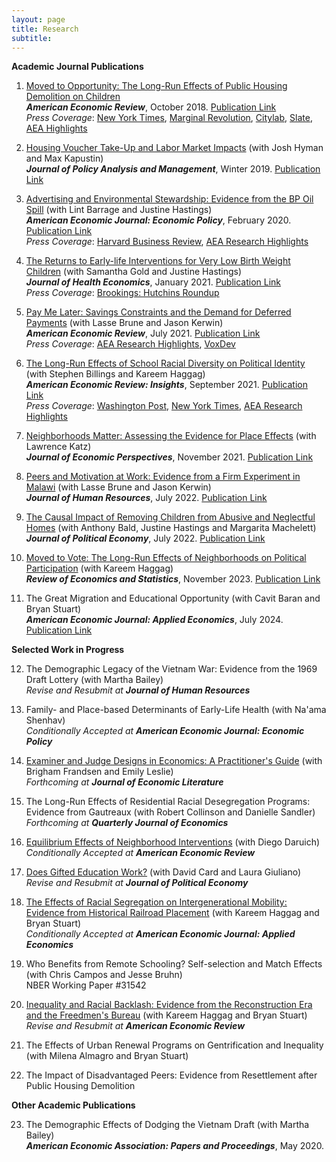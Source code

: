 ```yaml
---
layout: page
title: Research
subtitle: 
---
```


<!-- ## Research -->
<!-- ---- -->

**Academic Journal Publications**

1. [Moved to Opportunity: The Long-Run Effects of Public Housing Demolition on Children](http://www.ericchyn.com/files/Chyn_2018_AER_Moved_to_Opportunity.pdf)  
   ***American Economic Review***, October 2018. [Publication Link](https://www.aeaweb.org/articles?id=10.1257/aer.20161352)  
   _Press Coverage_: [New York Times](http://www.nytimes.com/2016/03/27/upshot/growing-up-in-a-bad-neighborhood-does-more-harm-than-we-thought.html), [Marginal Revolution](http://marginalrevolution.com/marginalrevolution/2016/03/americas-poor-move-around-enough.html), [Citylab](http://www.citylab.com/housing/2016/03/what-demolitions-of-chicagos-projects-in-1990-reveal-about-housing-vouchers/475809/), [Slate](http://www.slate.com/blogs/xx_factor/2016/04/08/getting_poor_kids_out_of_poor_neighborhoods_helps_even_more_than_we_thought.html), [AEA Highlights](https://www.aeaweb.org/research/public-housing-demolition-forced-relocation-impact-employment-earnings)

2. [Housing Voucher Take-Up and Labor Market Impacts](http://www.ericchyn.com/files/CHK_2018_JPAM_Housing_Voucher_Take-Up_and_Labor_Market_Impacts.pdf) (with Josh Hyman and Max Kapustin)  
   ***Journal of Policy Analysis and Management***, Winter 2019. [Publication Link](https://onlinelibrary.wiley.com/doi/10.1002/pam.22104)

3. [Advertising and Environmental Stewardship: Evidence from the BP Oil Spill](http://www.ericchyn.com/files/BCH_2020_AEJ_Advertising_and_Environmental_Stewardship.pdf) (with Lint Barrage and Justine Hastings)  
   ***American Economic Journal: Economic Policy***, February 2020. [Publication Link](https://www.aeaweb.org/articles?id=10.1257/pol.20160555)  
   _Press Coverage_: [Harvard Business Review](https://hbr.org/2014/02/study-green-advertising-helped-bp-recover-from-the-deepwater-horizon-spill), [AEA Research Highlights](https://www.aeaweb.org/research/bp-oil-spill-advertising)

4. [The Returns to Early-life Interventions for Very Low Birth Weight Children](http://www.ericchyn.com/files/CGH_2021_JHE_The_Returns_to_Early-life_Interventions.pdf) (with Samantha Gold and Justine Hastings)  
   ***Journal of Health Economics***, January 2021. [Publication Link](https://www.sciencedirect.com/science/article/pii/S0167629620310468)  
   _Press Coverage_: [Brookings: Hutchins Roundup](https://www.brookings.edu/blog/up-front/2019/04/18/hutchins-roundup-early-childhood-health-investments-knowledge-diffusion-and-more/)

5. [Pay Me Later: Savings Constraints and the Demand for Deferred Payments](https://www.ericchyn.com/files/BCK_2021_AER_Pay_Me_Later_Savings_Constraints.pdf) (with Lasse Brune and Jason Kerwin)  
   ***American Economic Review***, July 2021. [Publication Link](https://www.aeaweb.org/articles?id=10.1257/aer.20191657)  
   _Press Coverage_: [AEA Research Highlights](https://www.aeaweb.org/research/deferred-payment-malawi-savings), [VoxDev](https://voxdev.org/topic/finance/overcoming-barriers-savings-through-deferred-wage-payments-evidence-malawi)

6. [The Long-Run Effects of School Racial Diversity on Political Identity](http://www.ericchyn.com/files/BCH_2021_AERI_The_Long-Run_Effects_of_School_Racial_Diversity.pdf) (with Stephen Billings and Kareem Haggag)  
   ***American Economic Review: Insights***, September 2021. [Publication Link](https://www.aeaweb.org/articles?id=10.1257/aeri.20200336)  
   _Press Coverage_: [Washington Post](https://www.washingtonpost.com/business/2020/06/12/white-students-exposed-more-minority-peers-are-less-likely-register-republicans/), [New York Times](https://www.nytimes.com/2021/09/01/opinion/us-multiracial-democracy.html), [AEA Research Highlights](https://www.aeaweb.org/research/school-diversity-political-affiliation)

7. [Neighborhoods Matter: Assessing the Evidence for Place Effects](https://www.nber.org/papers/w28953) (with Lawrence Katz)  
   ***Journal of Economic Perspectives***, November 2021. [Publication Link](https://www.aeaweb.org/articles?id=10.1257/jep.35.4.197)

8. [Peers and Motivation at Work: Evidence from a Firm Experiment in Malawi](http://www.ericchyn.com/files/Brune_Chyn_and_Kerwin_PeerEffects_Latest.pdf) (with Lasse Brune and Jason Kerwin)  
   ***Journal of Human Resources***, July 2022. [Publication Link](http://jhr.uwpress.org/content/57/4/1147.abstract?etoc)


9. [The Causal Impact of Removing Children from Abusive and Neglectful Homes](https://www.ericchyn.com/files/BCHM_2021_Removals.pdf) (with Anthony Bald, Justine Hastings and Margarita Machelett)  
   ***Journal of Political Economy***, July 2022. [Publication Link](https://www.journals.uchicago.edu/doi/10.1086/719856)

10. [Moved to Vote: The Long-Run Effects of Neighborhoods on Political Participation](https://www.nber.org/papers/w26515) (with Kareem Haggag)  
   ***Review of Economics and Statistics***, November 2023. [Publication Link](https://direct.mit.edu/rest/article-abstract/105/6/1596/111514/Moved-to-Vote-The-Long-Run-Effects-of)  

11. The Great Migration and Educational Opportunity (with Cavit Baran and Bryan Stuart)  
   ***American Economic Journal: Applied Economics***, July 2024. [Publication Link](https://www.aeaweb.org/articles?id=10.1257/app.20220079)

**Selected Work in Progress**

12. The Demographic Legacy of the Vietnam War: Evidence from the 1969 Draft Lottery (with Martha Bailey)  
   _Revise and Resubmit at_ ***Journal of Human Resources***

13. Family- and Place-based Determinants of Early-Life Health (with Na'ama Shenhav)  
   _Conditionally Accepted at_ ***American Economic Journal: Economic Policy***

14. [Examiner and Judge Designs in Economics: A Practitioner's Guide](http://www.ericchyn.com/files/CFL_Examiner_Designs_NBER.pdf) (with Brigham Frandsen and Emily Leslie)  
   _Forthcoming at_ ***Journal of Economic Literature***

15. The Long-Run Effects of Residential Racial Desegregation Programs: Evidence from Gautreaux (with Robert Collinson and Danielle Sandler)  
   _Forthcoming at_ ***Quarterly Journal of Economics***

16. [Equilibrium Effects of Neighborhood Interventions](http://www.ericchyn.com/files/CD_Equilibrium_Analysis_Neighborhood_Interventions_20210912.pdf) (with Diego Daruich)  
   _Conditionally Accepted at_ ***American Economic Review***

17. [Does Gifted Education Work?](http://www.ericchyn.com/files/CCG_2024_NBER_Gifted_Education.pdf) (with David Card and Laura Giuliano)  
   _Revise and Resubmit at_ ***Journal of Political Economy***

18. [The Effects of Racial Segregation on Intergenerational Mobility: Evidence from Historical Railroad Placement](http://www.ericchyn.com/files/CHS_Segregation_Mobility_NBER.pdf) (with Kareem Haggag and Bryan Stuart)  
   _Conditionally Accepted at_ ***American Economic Journal: Applied Economics***

19. Who Benefits from Remote Schooling? Self-selection and Match Effects (with Chris Campos and Jesse Bruhn)  
   NBER Working Paper #31542

20. [Inequality and Racial Backlash: Evidence from the Reconstruction Era and the Freedmen's Bureau](http://www.ericchyn.com/files/CHS_Freedmen_NBER.pdf) (with Kareem Haggag and Bryan Stuart)  
   _Revise and Resubmit at_ ***American Economic Review***

21. The Effects of Urban Renewal Programs on Gentrification and Inequality (with Milena Almagro and Bryan Stuart)

22. The Impact of Disadvantaged Peers: Evidence from Resettlement after Public Housing Demolition

**Other Academic Publications**

23. The Demographic Effects of Dodging the Vietnam Draft (with Martha Bailey)  
   ***American Economic Association: Papers and Proceedings***, May 2020.

